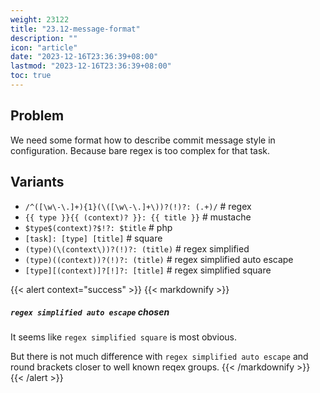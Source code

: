 ```yaml
---
weight: 23122
title: "23.12-message-format"
description: ""
icon: "article"
date: "2023-12-16T23:36:39+08:00"
lastmod: "2023-12-16T23:36:39+08:00"
toc: true
---
```


## Problem

We need some format how to describe commit message style in configuration.
Because bare regex is too complex for that task.

## Variants

- `/^([\w\-\.]+){1}(\([\w\-\.]+\))?(!)?: (.+)/` # regex
- `{{ type }}{{ (context)? }}: {{ title }}` # mustache
- `$type$(context)?$!?: $title` # php
- `[task]: [type] [title]` # square
- `(type)(\(context\))?(!)?: (title)` # regex simplified
- `(type)((context))?(!)?: (title)` # regex simplified auto escape
- `[type][(context)]?[!]?: [title]` # regex simplified square

{{< alert context="success" >}}
{{< markdownify >}}
##### `regex simplified auto escape` chosen

It seems like `regex simplified square` is most obvious.

But there is not much difference with `regex simplified auto escape` and round brackets closer to well known reqex groups.
{{< /markdownify >}}
{{< /alert >}}